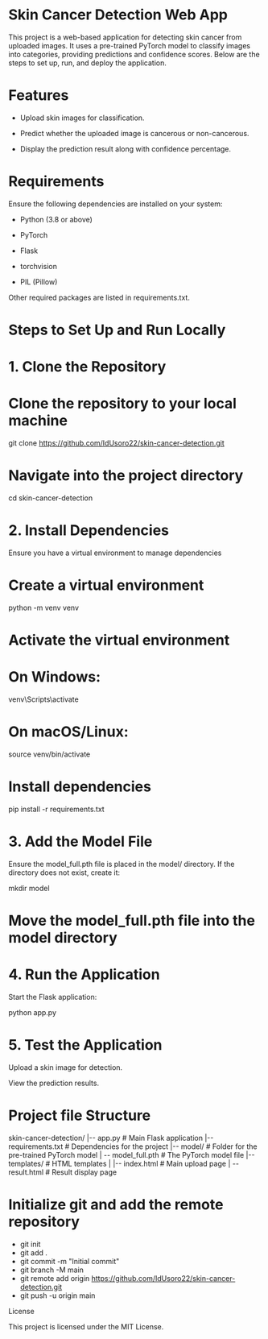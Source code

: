 # Skin Cancer Detection Web App

This project is a web-based application for detecting skin cancer from uploaded images. It uses a pre-trained PyTorch model to classify images into categories, providing predictions and confidence scores. Below are the steps to set up, run, and deploy the application.

# Features

- Upload skin images for classification.

- Predict whether the uploaded image is cancerous or non-cancerous.

- Display the prediction result along with confidence percentage.

# Requirements

Ensure the following dependencies are installed on your system:

- Python (3.8 or above)

- PyTorch

- Flask

- torchvision

- PIL (Pillow)

Other required packages are listed in requirements.txt.

# Steps to Set Up and Run Locally

# 1. Clone the Repository

# Clone the repository to your local machine
git clone https://github.com/IdUsoro22/skin-cancer-detection.git

# Navigate into the project directory
cd skin-cancer-detection

# 2. Install Dependencies

Ensure you have a virtual environment to manage dependencies

# Create a virtual environment
python -m venv venv

# Activate the virtual environment
# On Windows:
venv\Scripts\activate
# On macOS/Linux:
source venv/bin/activate

# Install dependencies
pip install -r requirements.txt

# 3. Add the Model File

Ensure the model_full.pth file is placed in the model/ directory. If the directory does not exist, create it:

mkdir model

# Move the model_full.pth file into the model directory

# 4. Run the Application

Start the Flask application:

python app.py

# 5. Test the Application

Upload a skin image for detection.

View the prediction results.

# Project file Structure

skin-cancer-detection/
|-- app.py              # Main Flask application
|-- requirements.txt    # Dependencies for the project
|-- model/              # Folder for the pre-trained PyTorch model
|   -- model_full.pth  # The PyTorch model file
|-- templates/          # HTML templates
|   |-- index.html      # Main upload page
|   -- result.html     # Result display page


# Initialize git and add the remote repository
- git init
- git add .
- git commit -m "Initial commit"
- git branch -M main
- git remote add origin https://github.com/IdUsoro22/skin-cancer-detection.git
- git push -u origin main

License

This project is licensed under the MIT License.